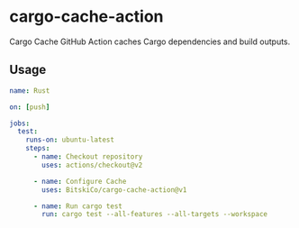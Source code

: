 # cargo-cache-action

Cargo Cache GitHub Action caches Cargo dependencies and build outputs.

## Usage

```yaml
name: Rust

on: [push]

jobs:
  test:
    runs-on: ubuntu-latest
    steps:
      - name: Checkout repository
        uses: actions/checkout@v2

      - name: Configure Cache
        uses: BitskiCo/cargo-cache-action@v1

      - name: Run cargo test
        run: cargo test --all-features --all-targets --workspace
```
